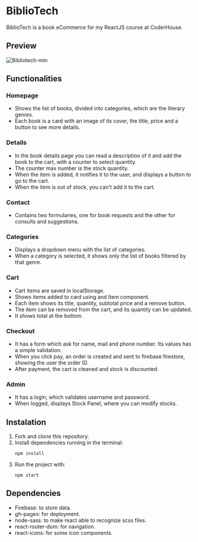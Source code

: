# BiblioTech
BiblioTech is a book eCommerce for my ReactJS course at CoderHouse.

## Preview
![Bibliotech-min](https://user-images.githubusercontent.com/52587113/134412606-f58c1d81-28f4-41b4-a8ad-36277983946c.gif)


## Functionalities
### Homepage 
- Shows the list of books, divided into categories, which are the literary genres.
- Each book is a card with an image of its cover, the title, price and a button to see more details.
### Details
- In the book details page you can read a description of it and add the book to the cart, with a counter to select quantity.
- The counter max number is the stock quantity.
- When the item is added, it notifies it to the user, and displays a button to go to the cart.
- When the item is out of stock, you can't add it to the cart.
### Contact
- Contains two formularies, one for book requests and the other for consults and suggestions.
### Categories
- Displays a dropdown menu with the list of categories.
- When a category is selected, it shows only the list of books filtered by that genre.
### Cart
- Cart items are saved in localStorage.
- Shows items added to card using and Item component.
- Each item shows its title, quantity, subtotal price and a remove button.
- The item can be removed from the cart, and its quantity can be updated.
- It shows total at the bottom.
### Checkout
- It has a form which ask for name, mail and phone number. Its values has a simple validation.
- When you click pay, an order is created and sent to firebase firestore, showing the user the order ID.
- After payment, the cart is cleaned and stock is discounted.
### Admin
- It has a login, which validates username and password.
- When logged, displays Stock Panel, where you can modify stocks.

## Instalation

1. Fork and clone this repository.
2. Install dependencies running in the terminal:
   ```
   npm install
   ``` 
3. Run the project with: 
   ```
   npm start
   ```
## Dependencies
- Firebase: to store data.
- gh-pages: for deployment.
- node-sass: to make react able to recognize scss files.
- react-router-dom: for navigation.
- react-icons: for some icon components.

